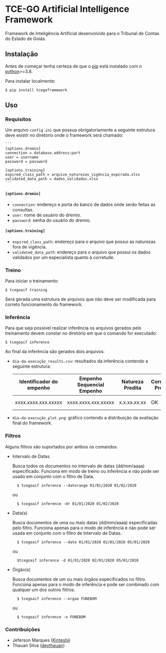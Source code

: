 # TCE-GO Artificial Intelligence Framework
Framework de Inteligência Artificial desenvolvido para o Tribunal de Contas do Estado de Goiás.

## Instalação
Antes de começar tenha certeza de que o [pip](https://pip.readthedocs.io/en/stable/installing/) está instalado com o [python](https://www.python.org/downloads/)>=3.8. 

Para instalar localmente: 

    $ pip install tcegoframework

## Uso
### Requisitos
Um arquivo `config.ini` que possua obrigatoriamente a seguinte estrutura deve existir no diretório onde o framework será chamado: 

    ```
    [options.dremio]
    connection = database.address:port
    user = username
    password = password

    [options.training]
    expired_class_path = arquivo_naturezas_vigência_expirada.xlsx
    validated_data_path = dados_validados.xlsx
    ``` 
#### `[options.dremio]`
- `connection`: endereço e porta do banco de dados onde serão feitas as consultas.
- `user`: nome de usuário do dremio.
- `password`: senha do usuário do dremio.
#### `[options.training]`
- `expired_class_path`: endereço para o arquivo que possui as naturezas fora de vigência.
- `validated_data_path`: endereço para o arquivo que possui os dados validados por um especialista quanto à corretude. 

### Treino
Para iniciar o treinamento: 

    $ tcegoaif training

Será gerada uma estrutura de arquivos que não deve ser modificada para correto funcionamento do framework. 

### Inferência
Para que seja possível realizar inferência os arquivos gerados pelo treinamento devem constar no diretório em que o comando for executado: 

    $ tcegoaif inference

Ao final da inferência são gerados dois arquivos:

- `dia-da-execução_results.csv`: resultados da inferência contendo a seguinte estrutura:

    | Identificador do empenho | Empenho Sequencial Empenho | Natureza Predita | Corretude Predita | Avaliação final do modelo |
    |--------------------------|----------------------------|------------------|-------------------|---------------------------|
    | xxxx.xxxx.xxx.xxxxx      | xxxx.xxxx.xxx.xxxxx        | x.x.xx.xx.xx     | OK                | C-M1-M2                   |

- `dia-da-execução_plot.png`: gráfico contendo a distribuição da avaliação final do framework.

### Filtros
Alguns filtros são suportados por ambos os comandos.

- Intervalo de Datas

    Busca todos os documentos no intervalo de datas (dd/mm/aaaa) especificado. Funciona em modo de treino ou inferência e não pode ser usado em conjunto com o filtro de Data. 

        $ tcegoaif inference --daterange 01/01/2020 01/02/2020 

    ou

        $ tcegoaif inference -dr 01/01/2020 01/02/2020
    
- Data(s) 

    Busca documentos de uma ou mais datas (dd/mm/aaaa) especificadas pelo filtro. Funciona apenas para o modo de inferência e não pode ser usada em conjunto com o filtro de Intervalo de Datas.

        $ tcegoaif inference --date 01/01/2020 02/01/2020 05/01/2020

    ou

        $tcegoaif inference -d 01/01/2020 02/01/2020 05/01/2020

- Órgão(s)

    Busca documentos de um ou mais órgãos especificados no filtro. Funciona apenas para o modo de inferência e pode ser combinado com qualquer um dos outros filtros.

        $ tcegoaif inference --orgao FUNEBOM
    
    ou 

        $ tcegoaif inference -o FUNEBOM

### Contribuições
- Jeferson Marques ([Kinteshi](http://github.com/Kinteshi)) 
- Thauan Silva ([devthauan](http://github.com/devthauan))